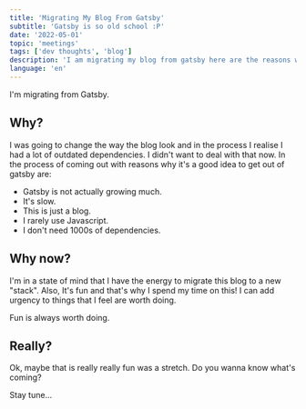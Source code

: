 ```yaml
---
title: 'Migrating My Blog From Gatsby'
subtitle: 'Gatsby is so old school :P'
date: '2022-05-01'
topic: 'meetings'
tags: ['dev thoughts', 'blog']
description: 'I am migrating my blog from gatsby here are the reasons why:'
language: 'en'
---
```


I'm migrating from Gatsby. 

## Why?

I was going to change the way the blog look and in the process I realise I had a lot of outdated dependencies. I didn't want to deal with that now. In the process of coming out with reasons why it's a good idea to get out of gatsby are:

- Gatsby is not actually growing much.
- It's slow.
- This is just a blog.
- I rarely use Javascript.
- I don't need 1000s of dependencies.

## Why now?

I'm in a state of mind that I have the energy to migrate this blog to a new "stack". Also, It's fun and that's why I spend my time on this! I can add urgency to things that I feel are worth doing. 

Fun is always worth doing.

## Really?

Ok, maybe that is really really fun was a stretch. Do you wanna know what's coming? 

Stay tune...
